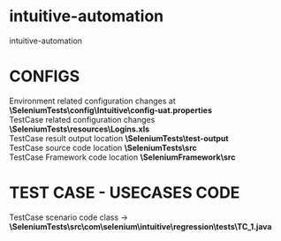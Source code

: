 # intuitive-automation
intuitive-automation


# CONFIGS
Environment related configuration changes at <b>\SeleniumTests\config\Intuitive\config-uat.properties</b></br>
TestCase related configuration changes <b>\SeleniumTests\resources\Logins.xls</b></br>
TestCase result output location <b>\SeleniumTests\test-output</b></br>
TestCase source code location <b>\SeleniumTests\src</b></br>
TestCase Framework code location <b>\SeleniumFramework\src</b></br>


# TEST CASE - USECASES CODE 
TestCase scenario code class -> <b>\SeleniumTests\src\com\selenium\intuitive\regression\tests\TC_1.java</b></br>
